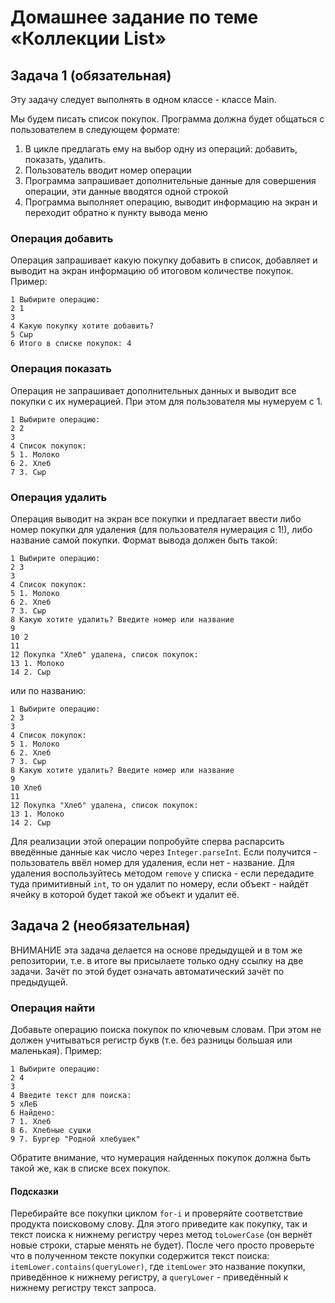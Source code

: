 # Домашнее задание по теме «Коллекции List»
## Задача 1 (обязательная)
Эту задачу следует выполнять в одном классе - классе Main.

Мы будем писать список покупок. Программа должна будет общаться с пользователем в следующем формате:

1. В цикле предлагать ему на выбор одну из операций: добавить, 
показать, удалить.
1. Пользователь вводит номер операции
1. Программа запрашивает дополнительные данные для совершения 
операции, эти данные вводятся одной строкой
1. Программа выполняет операцию, выводит информацию на экран и 
переходит обратно к пункту вывода меню
### Операция добавить
Операция запрашивает какую покупку добавить в список, 
добавляет и выводит на экран информацию об итоговом количестве
покупок. Пример:
```text
1 Выбирите операцию:
2 1
3 
4 Какую покупку хотите добавить?
5 Сыр
6 Итого в списке покупок: 4
```
### Операция показать
Операция не запрашивает дополнительных данных и выводит все 
покупки с их нумерацией. 
При этом для пользователя мы нумеруем с 1.
```text
1 Выбирите операцию:
2 2
3 
4 Список покупок:
5 1. Молоко
6 2. Хлеб
7 3. Сыр
```
### Операция удалить
Операция выводит на экран все покупки и предлагает ввести либо 
номер покупки для удаления (для пользователя нумерация с 1!), 
либо название самой покупки. 
Формат вывода должен быть такой:
```text
1 Выбирите операцию:
2 3
3 
4 Список покупок:
5 1. Молоко
6 2. Хлеб
7 3. Сыр
8 Какую хотите удалить? Введите номер или название
9 
10 2
11 
12 Покупка "Хлеб" удалена, список покупок:
13 1. Молоко
14 2. Сыр
```
или по названию:
```text
1 Выбирите операцию:
2 3
3 
4 Список покупок:
5 1. Молоко
6 2. Хлеб
7 3. Сыр
8 Какую хотите удалить? Введите номер или название
9 
10 Хлеб
11 
12 Покупка "Хлеб" удалена, список покупок:
13 1. Молоко
14 2. Сыр
```
Для реализации этой операции попробуйте сперва распарсить 
введённые данные как число через `Integer.parseInt`. Если 
получится - пользователь ввёл номер для удаления, если 
нет - название. Для удаления воспользуйтесь методом `remove` у 
списка - если передадите туда примитивный `int`, то он удалит 
по номеру, если объект - найдёт ячейку в которой будет такой 
же объект и удалит её.
## Задача 2 (необязательная)
ВНИМАНИЕ эта задача делается на основе предыдущей и в том же 
репозитории, т.е. в итоге вы присылаете только одну ссылку на 
две задачи. Зачёт по этой будет означать автоматический зачёт 
по предыдущей.
### Операция найти
Добавьте операцию поиска покупок по ключевым словам. При этом 
не должен учитываться регистр букв (т.е. без разницы большая 
или маленькая). Пример:
```text
1 Выбирите операцию:
2 4
3 
4 Введите текст для поиска:
5 хЛеБ
6 Найдено:
7 1. Хлеб
8 6. Хлебные сушки
9 7. Бургер "Родной хлебушек"
```
Обратите внимание, что нумерация найденных покупок должна 
быть такой же, как в списке всех покупок.
#### Подсказки
Перебирайте все покупки циклом `for-i` и проверяйте соответствие 
продукта поисковому слову. Для этого приведите как покупку, 
так и текст поиска к нижнему регистру через метод `toLowerCase`
(он вернёт новые строки, старые менять не будет). После чего
просто проверьте что в полученном тексте покупки содержится 
текст поиска: `itemLower.contains(queryLower)`, где `itemLower` 
это название покупки, приведённое к нижнему регистру, а 
`queryLower` - приведённый к нижнему регистру текст запроса.